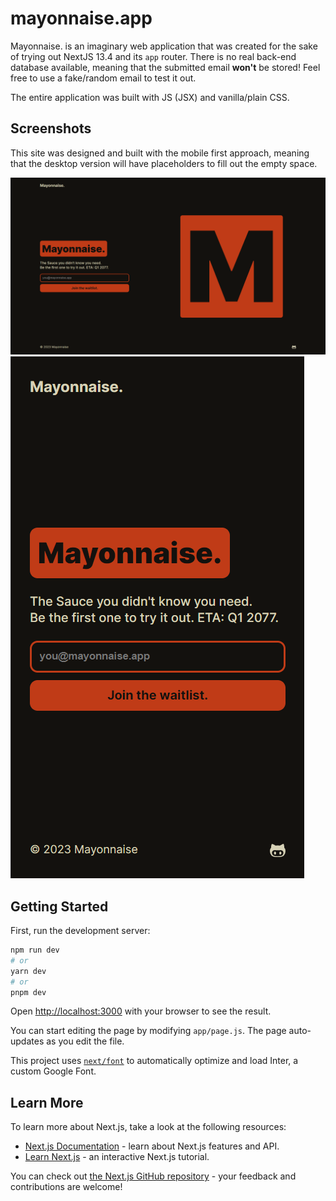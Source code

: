 # mayonnaise.app
Mayonnaise. is an imaginary web application that was created for the sake of trying out NextJS 13.4 and its `app` router.
There is no real back-end database available, meaning that the submitted email __won't__ be stored! Feel free to use a fake/random email to test it out.

The entire application was built with JS (JSX) and vanilla/plain CSS.

## Screenshots

This site was designed and built with the mobile first approach, meaning that the desktop version will have placeholders to fill out the empty space.

![Desktop view](/public/desktop.png)![Mobile view](/public/mobile.png)

## Getting Started

First, run the development server:

```bash
npm run dev
# or
yarn dev
# or
pnpm dev
```

Open [http://localhost:3000](http://localhost:3000) with your browser to see the result.

You can start editing the page by modifying `app/page.js`. The page auto-updates as you edit the file.

This project uses [`next/font`](https://nextjs.org/docs/basic-features/font-optimization) to automatically optimize and load Inter, a custom Google Font.

## Learn More

To learn more about Next.js, take a look at the following resources:

- [Next.js Documentation](https://nextjs.org/docs) - learn about Next.js features and API.
- [Learn Next.js](https://nextjs.org/learn) - an interactive Next.js tutorial.

You can check out [the Next.js GitHub repository](https://github.com/vercel/next.js/) - your feedback and contributions are welcome!
